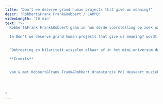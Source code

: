 ```yaml
---
title: 'Don’t we deserve grand human projects that give us meaning?'
descr: 'Robbert&Frank Frank&Robbert / CAMPO'
videoLength: '70 min'
text: ">-
  Robbert&Frank Frank&Robbert gaan in hun derde voorstelling op zoek naar zingeving in een wereld zonder Groot Verhaal, en dat doen ze op hun geheel eigen manier: met een sterke visuele logica, en knipogend naar ruimtevaart en wetenschap.
  
  In Don’t we deserve grand human projects that give us meaning? wordt het kunstenaarsduo voor het eerst zelf deel van hun installaties en ontwerpen. De artiesten splitsen en dupliceren zichzelf als atomen in een imaginaire wereld van primaire kleuren.

  ‍
  “Ontroering en hilariteit wisselen elkaar af in het mini-universum dat Frank&Robbert tonen.”  Theaterkrant

  **Credits**
  

  van & met Robbert&Frank Frank&Robbert dramaturgie Pol Heyvaert muziek Boris Zeebroek bewegingsadvies Charlotte Vanden Eynde voice-over Jonathan Beaton & Anna Stoppa techniek Korneel Coessens, Bart Huybrechts & Maarten Van Trigt met dank aan Arne Wastyn & de familie Keys productie CAMPO coproductie Beursschouwburg Brussels (BE), PACT Zollverein Essen (DE) & Auawirleben Bern (CH)

  ‍

  ‍
"
---
```

